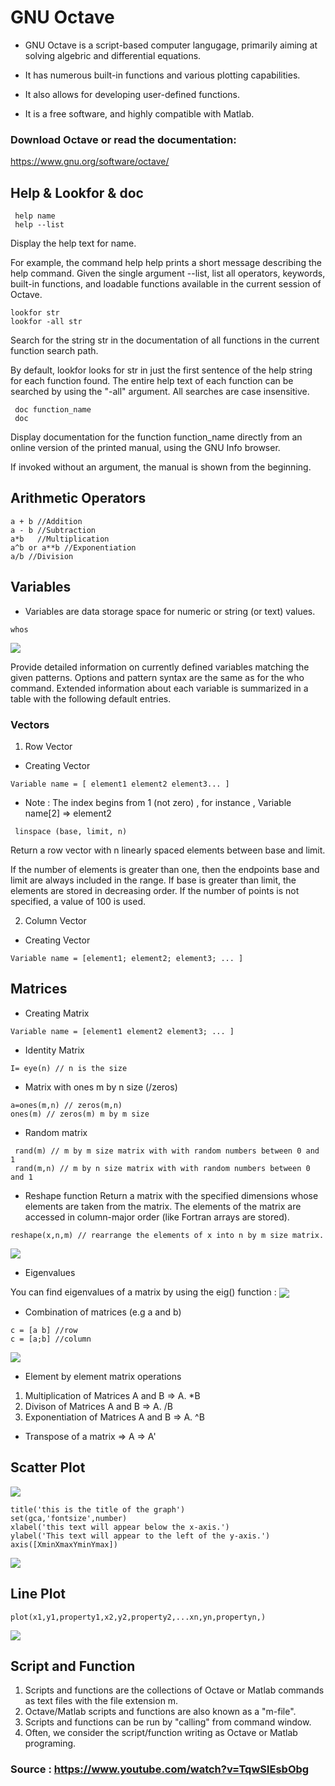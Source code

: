 # GNU Octave

- GNU Octave is a script-based computer langugage, primarily aiming at solving algebric and differential equations.

- It has numerous built-in functions and various plotting capabilities.

- It also allows for developing user-defined functions.

- It is a free software, and highly compatible with Matlab.

### Download Octave or read the documentation:

https://www.gnu.org/software/octave/

## Help & Lookfor & doc

```
 help name
 help --list
 ```

Display the help text for name.

For example, the command help help prints a short message describing the help command.
Given the single argument --list, list all operators, keywords, built-in functions, and loadable functions available in the current session of Octave. 

```
lookfor str
lookfor -all str 
```

Search for the string str in the documentation of all functions in the current function search path.

By default, lookfor looks for str in just the first sentence of the help string for each function found. The entire help text of each function can be searched by using the "-all" argument. All searches are case insensitive. 

```
 doc function_name
 doc
```
Display documentation for the function function_name directly from an online version of the printed manual, using the GNU Info browser.

If invoked without an argument, the manual is shown from the beginning. 

## Arithmetic Operators
```
a + b //Addition
a - b //Subtraction
a*b   //Multiplication
a^b or a**b //Exponentiation
a/b //Division
```
## Variables 
- Variables are data storage space for numeric or string (or text) values.

```
whos
```

<img src="./images/who.whos.png" align="center"/>

Provide detailed information on currently defined variables matching the given patterns.
Options and pattern syntax are the same as for the who command.
Extended information about each variable is summarized in a table with the following default entries. 

### Vectors 
1. Row Vector

- Creating Vector 
```
Variable name = [ element1 element2 element3... ]
```
- Note : The index begins from 1 (not zero) , for instance , Variable name[2] => element2

```
 linspace (base, limit, n)
 ```
Return a row vector with n linearly spaced elements between base and limit.

If the number of elements is greater than one, then the endpoints base and limit are always included in the range. If base is greater than limit, the elements are stored in decreasing order. If the number of points is not specified, a value of 100 is used. 

2. Column Vector

- Creating Vector 
```
Variable name = [element1; element2; element3; ... ]
```
## Matrices

- Creating Matrix
```
Variable name = [element1 element2 element3; ... ]
```
- Identity Matrix 
```
I= eye(n) // n is the size
```
- Matrix with ones m by n size (/zeros)
```
a=ones(m,n) // zeros(m,n)
ones(m) // zeros(m) m by m size
```
- Random matrix
```
 rand(m) // m by m size matrix with with random numbers between 0 and 1
 rand(m,n) // m by n size matrix with with random numbers between 0 and 1
```
- Reshape function
 Return a matrix with the specified dimensions whose elements are taken from the matrix.
 The elements of the matrix are accessed in column-major order (like
 Fortran arrays are stored).
 ```
 reshape(x,n,m) // rearrange the elements of x into n by m size matrix.
 ```
 <img src='./images/reshape.png' align="center"/>

- Eigenvalues

 You can find eigenvalues of a matrix by using the eig() function :
 <img src='./images/eig().png' align="center"/>

- Combination of matrices (e.g a and b)
```
c = [a b] //row
c = [a;b] //column
```
<img src='./images/comb.png' align="center"/>

- Element by element matrix operations
1. Multiplication of Matrices A and B  => A. *B
2. Divison  of Matrices A and B        => A. /B
3. Exponentiation of Matrices A and B  => A. ^B

- Transpose of a matrix => A => A'

## Scatter Plot
<img src='./images/plotting.png' align="center"/>

```
title('this is the title of the graph')
set(gca,'fontsize',number) 
xlabel('this text will appear below the x-axis.')
ylabel('This text will appear to the left of the y-axis.')
axis([XminXmaxYminYmax])
```
<img src='./images/scatter.png' align="center"/>

## Line Plot 

``` 
plot(x1,y1,property1,x2,y2,property2,...xn,yn,propertyn,)
```
<img src='./images/line.png' align="center"/>

## Script and Function

1. Scripts and functions are the collections of Octave or Matlab commands as text files with the file extension m.
2. Octave/Matlab scripts and functions are also known as a "m-file".
3. Scripts and functions can be run by "calling" from command window.
4. Often, we consider the script/function writing as Octave or Matlab programing.


### Source : https://www.youtube.com/watch?v=TqwSlEsbObg